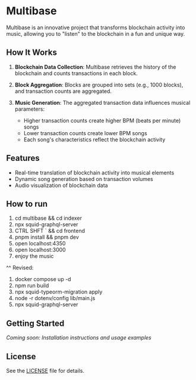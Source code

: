 # Multibase

Multibase is an innovative project that transforms blockchain activity into music, allowing you to "listen" to the blockchain in a fun and unique way.


## How It Works

1. **Blockchain Data Collection**: Multibase retrieves the history of the blockchain and counts transactions in each block.

2. **Block Aggregation**: Blocks are grouped into sets (e.g., 1000 blocks), and transaction counts are aggregated.

3. **Music Generation**: The aggregated transaction data influences musical parameters:
   - Higher transaction counts create higher BPM (beats per minute) songs
   - Lower transaction counts create lower BPM songs
   - Each song's characteristics reflect the blockchain activity

## Features

- Real-time translation of blockchain activity into musical elements
- Dynamic song generation based on transaction volumes
- Audio visualization of blockchain data

## How to run

1. cd multibase && cd indexer
2. npx squid-graphql-server
3. CTRL SHFT ` && cd frontend
4. pnpm install && pnpm dev
5. open localhost:4350
6. open localhost:3000
7. enjoy the music

^^ Revised:
1. docker compose up -d
2. npm run build
3. npx squid-typeorm-migration apply
4. node -r dotenv/config lib/main.js
5. npx squid-graphql-server


## Getting Started

*Coming soon: Installation instructions and usage examples*

## License

See the [LICENSE](LICENSE) file for details.
